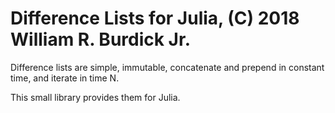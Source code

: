 # Difference Lists for Julia, (C) 2018 William R. Burdick Jr.

Difference lists are simple, immutable, concatenate and prepend in constant time, and iterate in time N.

This small library provides them for Julia.